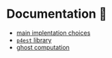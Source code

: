 # Documentation :memo:

- [main implentation choices](doc/implementation.md)
- [`p4est` library](doc/p4est.md)
- [ghost computation](doc/ghost.md)

